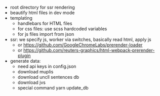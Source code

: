 * root directory for ssr rendering
* beautify html files in dev mode
* templating
    * handlebars for HTML files
    * for css files: use scss hardcoded variables
    * for js files import from json
*  ssr: we specify js, worker via switches, basically read html, apply js
    * or https://github.com/GoogleChromeLabs/prerender-loader
    * or https://github.com/reuters-graphics/html-webpack-prerender-plugin
* generate data:
    * need api keys in config.json
    * download muplis
    * download uncll sentences db
    * download jvs
    * special command yarn update_db